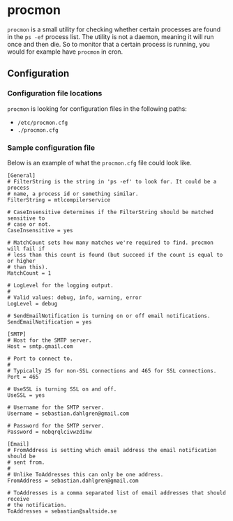 # procmon

`procmon` is a small utility for checking whether certain processes are found in the `ps -ef` process list. The utility is not a daemon, meaning it will run once and then die. So to monitor that a certain process is running, you would for example have `procmon` in cron.

## Configuration

### Configuration file locations

`procmon` is looking for configuration files in the following paths:

- `/etc/procmon.cfg`
- `./procmon.cfg`

### Sample configuration file

Below is an example of what the `procmon.cfg` file could look like.

    [General]
    # FilterString is the string in 'ps -ef' to look for. It could be a process
    # name, a process id or something similar.
    FilterString = mtlcompilerservice
    
    # CaseInsensitive determines if the FilterString should be matched sensitive to
    # case or not.
    CaseInsensitive = yes
    
    # MatchCount sets how many matches we're required to find. procmon will fail if
    # less than this count is found (but succeed if the count is equal to or higher
    # than this).
    MatchCount = 1
    
    # LogLevel for the logging output.
    #
    # Valid values: debug, info, warning, error
    LogLevel = debug
    
    # SendEmailNotification is turning on or off email notifications.
    SendEmailNotification = yes
    
    [SMTP]
    # Host for the SMTP server.
    Host = smtp.gmail.com
    
    # Port to connect to.
    #
    # Typically 25 for non-SSL connections and 465 for SSL connections.
    Port = 465
    
    # UseSSL is turning SSL on and off.
    UseSSL = yes
    
    # Username for the SMTP server.
    Username = sebastian.dahlgren@gmail.com
    
    # Password for the SMTP server.
    Password = nobqrqlcivwzdinw
    
    [Email]
    # FromAddress is setting which email address the email notification should be
    # sent from.
    #
    # Unlike ToAddresses this can only be one address.
    FromAddress = sebastian.dahlgren@gmail.com
    
    # ToAddresses is a comma separated list of email addresses that should receive
    # the notification.
    ToAddresses = sebastian@saltside.se
